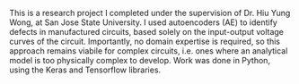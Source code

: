 This is a research project I completed under the supervision of Dr. Hiu Yung Wong, at San Jose State University.
I used autoencoders (AE) to identify defects in manufactured circuits, based solely on the input-output
voltage curves of the circuit. Importantly, no domain expertise is required, so this approach remains viabile for
complex circuits, i.e. ones where an analytical model is too physically complex to develop. Work was done in Python,
using the Keras and Tensorflow libraries.
